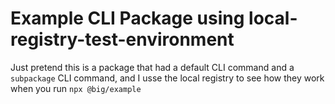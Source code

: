 # Example CLI Package using local-registry-test-environment

Just pretend this is a package that had a default CLI command and a `subpackage` CLI command, and I usse the local registry to see how they work when you run `npx @big/example`
